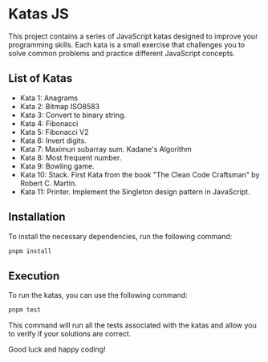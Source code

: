 # Katas JS

This project contains a series of JavaScript katas designed to improve your programming skills. Each kata is a small exercise that challenges you to solve common problems and practice different JavaScript concepts.

## List of Katas
- Kata 1: Anagrams
- Kata 2: Bitmap ISO8583
- Kata 3: Convert to binary string.
- Kata 4: Fibonacci
- Kata 5: Fibonacci V2
- Kata 6: Invert digits.
- Kata 7: Maximun subarray sum. Kadane's Algorithm
- Kata 8: Most frequent number.
- Kata 9: Bowling game.
- Kata 10: Stack. First Kata from the book "The Clean Code Craftsman" by Robert C. Martin.
- Kata 11: Printer. Implement the Singleton design pattern in JavaScript.

## Installation

To install the necessary dependencies, run the following command:

```bash
pnpm install
```

## Execution

To run the katas, you can use the following command:

```bash
pnpm test
```

This command will run all the tests associated with the katas and allow you to verify if your solutions are correct.

Good luck and happy coding!